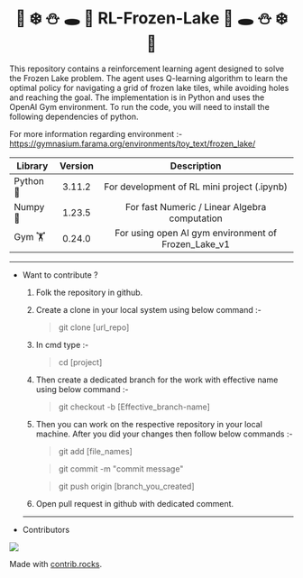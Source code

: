# <div align="center"> :ocean: :snowflake: :snowman: :hole: :dart:  RL-Frozen-Lake :dart: :hole: :snowman: :snowflake: :ocean: </div>

This repository contains a reinforcement learning agent designed to solve the Frozen Lake problem. The agent uses Q-learning algorithm to learn the optimal policy for navigating a grid of frozen lake tiles, while avoiding holes and reaching the goal. The implementation is in Python and uses the OpenAI Gym environment. To run the code, you will need to install the following dependencies of python.

For more information regarding environment :-
https://gymnasium.farama.org/environments/toy_text/frozen_lake/

<div align="center">
	
| Library   |      Version      |  Description |
|----------|:-------------:|:------:|
| Python 🐍 | 3.11.2 | For development of RL mini project (.ipynb) |
| Numpy :runner:| 1.23.5 | For fast Numeric / Linear Algebra computation |
| Gym :weight_lifting:| 0.24.0 | For using open AI gym environment of Frozen_Lake_v1 |

</div>

---
- Want to contribute ?

    1) Folk the repository in github.

    2) Create a clone in your local system using below command :-

	    > git clone [url_repo]
	
    3) In cmd type :- 

	    > cd [project]

    4) Then create a dedicated branch for the work with effective name using below command :-

	    > git checkout -b [Effective_branch-name]

    5) Then you can work on the respective repository in your local machine. After you did your changes then follow below commands :-

	    > git add [file_names]  

	    > git commit -m "commit message"  

	    > git push origin [branch_you_created]  
        
    6) Open pull request in github with dedicated comment.  
    
    ---
- Contributors
  
<a href="https://github.com/Viddesh1/RL/graphs/contributors">
  <img src="https://contrib.rocks/image?repo=Viddesh1/RL" />
</a>

Made with [contrib.rocks](https://contrib.rocks).
